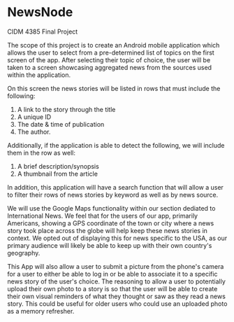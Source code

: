 # NewsNode
CIDM 4385 Final Project

The scope of this project is to create an Android mobile application which allows the user to select from a pre-determined list of  topics on the first screen of the app. After selecting their topic of choice, the user will be taken to a screen showcasing aggregated news from the sources used within the application.

On this screen the news stories will be listed in rows that must include the following:

1. A link to the story through the title
2. A unique ID
3. The date & time of publication
4. The author.

Additionally, if the application is able to detect the following, we will include them in the row as well:

1. A brief description/synopsis
2. A thumbnail from the article

In addition, this application will have a search function that will allow a user to filter their rows of news stories by keyword as well as by news source.

We will use the Google Maps functionality within our section dediated to International News. We feel that for the users of our app, primarily Americans, showing a GPS coordinate of the town or city where a news story took place across the globe will help keep these news stories in context. We opted out of displaying this for news specific to the USA, as our primary audience will likely be able to keep up with their own country's geography.

This App will also allow a user to submit a picture from the phone's camera for a user to either be able to log in or be able to associate it to a specific news story of the user's choice. The reasoning to allow a user to potentially upload their own photo to a story is so that the user will be able to create their own visual reminders of what they thought or saw as they read a news story.
This could be useful for older users who could use an uploaded photo as a memory refresher.

